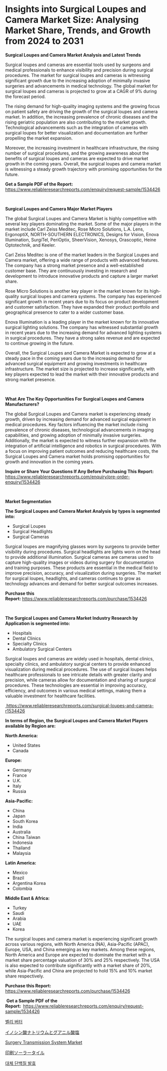 <p><h1>Insights into Surgical Loupes and Camera Market Size: Analysing Market Share, Trends, and Growth from 2024 to 2031</h1></p><p><strong>Surgical Loupes and Camera Market Analysis and Latest Trends</strong></p>
<p><p>Surgical loupes and cameras are essential tools used by surgeons and medical professionals to enhance visibility and precision during surgical procedures. The market for surgical loupes and cameras is witnessing significant growth due to the increasing adoption of minimally invasive surgeries and advancements in medical technology. The global market for surgical loupes and cameras is projected to grow at a CAGR of 9% during the forecast period.</p><p>The rising demand for high-quality imaging systems and the growing focus on patient safety are driving the growth of the surgical loupes and camera market. In addition, the increasing prevalence of chronic diseases and the rising geriatric population are also contributing to the market growth. Technological advancements such as the integration of cameras with surgical loupes for better visualization and documentation are further propelling the market expansion.</p><p>Moreover, the increasing investment in healthcare infrastructure, the rising number of surgical procedures, and the growing awareness about the benefits of surgical loupes and cameras are expected to drive market growth in the coming years. Overall, the surgical loupes and camera market is witnessing a steady growth trajectory with promising opportunities for the future.</p></p>
<p><strong>Get a Sample PDF of the Report:&nbsp;</strong> <a href="https://www.reliableresearchreports.com/enquiry/request-sample/1534426">https://www.reliableresearchreports.com/enquiry/request-sample/1534426</a></p>
<p>&nbsp;</p>
<p><strong>Surgical Loupes and Camera Major Market Players</strong></p>
<p><p>The global Surgical Loupes and Camera Market is highly competitive with several key players dominating the market. Some of the major players in the market include Carl Zeiss Meditec, Rose Micro Solutions, L.A. Lens, ErgonoptiX, NORTH-SOUTHERN ELECTRONICS, Designs for Vision, Enova Illumination, SurgiTel, PeriOptix, SheerVision, Xenosys, Orascoptic, Heine Optotechnik, and Keeler.</p><p>Carl Zeiss Meditec is one of the market leaders in the Surgical Loupes and Camera market, offering a wide range of products with advanced features. The company has a strong market presence and a well-established customer base. They are continuously investing in research and development to introduce innovative products and capture a larger market share.</p><p>Rose Micro Solutions is another key player in the market known for its high-quality surgical loupes and camera systems. The company has experienced significant growth in recent years due to its focus on product development and customer satisfaction. They have expanded their product portfolio and geographical presence to cater to a wider customer base.</p><p>Enova Illumination is a leading player in the market known for its innovative surgical lighting solutions. The company has witnessed substantial growth in recent years due to the increasing demand for advanced lighting systems in surgical procedures. They have a strong sales revenue and are expected to continue growing in the future.</p><p>Overall, the Surgical Loupes and Camera Market is expected to grow at a steady pace in the coming years due to the increasing demand for advanced surgical equipment and growing investments in healthcare infrastructure. The market size is projected to increase significantly, with key players expected to lead the market with their innovative products and strong market presence.</p></p>
<p>&nbsp;</p>
<p><strong>What Are The Key Opportunities For Surgical Loupes and Camera Manufacturers?</strong></p>
<p><p>The global Surgical Loupes and Camera market is experiencing steady growth, driven by increasing demand for advanced surgical equipment in medical procedures. Key factors influencing the market include rising prevalence of chronic diseases, technological advancements in imaging capabilities, and growing adoption of minimally invasive surgeries. Additionally, the market is expected to witness further expansion with the integration of artificial intelligence and robotics in surgical procedures. With a focus on improving patient outcomes and reducing healthcare costs, the Surgical Loupes and Camera market holds promising opportunities for growth and innovation in the coming years.</p></p>
<p><strong>Inquire or Share Your Questions If Any Before Purchasing This Report:</strong> <a href="https://www.reliableresearchreports.com/enquiry/pre-order-enquiry/1534426">https://www.reliableresearchreports.com/enquiry/pre-order-enquiry/1534426</a></p>
<p>&nbsp;</p>
<p><strong>Market Segmentation</strong></p>
<p><strong>The Surgical Loupes and Camera Market Analysis by types is segmented into:</strong></p>
<p><ul><li>Surgical Loupes</li><li>Surgical Headlights</li><li>Surgical Cameras</li></ul></p>
<p><p>Surgical loupes are magnifying glasses worn by surgeons to provide better visibility during procedures. Surgical headlights are lights worn on the head to provide additional illumination. Surgical cameras are cameras used to capture high-quality images or videos during surgery for documentation and training purposes. These products are essential in the medical field to improve precision, accuracy, and visualization during surgeries. The market for surgical loupes, headlights, and cameras continues to grow as technology advances and demand for better surgical outcomes increases.</p></p>
<p><strong>Purchase this Report:&nbsp;</strong><a href="https://www.reliableresearchreports.com/purchase/1534426">https://www.reliableresearchreports.com/purchase/1534426</a></p>
<p>&nbsp;</p>
<p><strong>The Surgical Loupes and Camera Market Industry Research by Application is segmented into:</strong></p>
<p><ul><li>Hospitals</li><li>Dental Clinics</li><li>Specialty Clinics</li><li>Ambulatory Surgical Centers</li></ul></p>
<p><p>Surgical loupes and cameras are widely used in hospitals, dental clinics, specialty clinics, and ambulatory surgical centers to provide enhanced visualization during medical procedures. The use of surgical loupes helps healthcare professionals to see intricate details with greater clarity and precision, while cameras allow for documentation and sharing of surgical procedures. These technologies are essential in improving accuracy, efficiency, and outcomes in various medical settings, making them a valuable investment for healthcare facilities.</p></p>
<p><a href="https://www.reliableresearchreports.com/surgical-loupes-and-camera-r1534426">&nbsp;https://www.reliableresearchreports.com/surgical-loupes-and-camera-r1534426</a></p>
<p><strong>In terms of Region, the Surgical Loupes and Camera Market Players available by Region are:</strong></p>
<p>
    <p> <strong> North America: </strong>
        <ul>
            <li>United States</li>
            <li>Canada</li>
        </ul>
        </p> 
    <p> <strong> Europe: </strong>
        <ul>
            <li>Germany</li>
            <li>France</li>
            <li>U.K.</li>
            <li>Italy</li>
            <li>Russia</li>
        </ul>
        </p> 
    <p> <strong> Asia-Pacific: </strong>
        <ul>
            <li>China</li>
            <li>Japan</li>
            <li>South Korea</li>
            <li>India</li>
            <li>Australia</li>
            <li>China Taiwan</li>
            <li>Indonesia</li>
            <li>Thailand</li>
            <li>Malaysia</li>
        </ul>
        </p> 
    <p> <strong> Latin America: </strong>
        <ul>
            <li>Mexico</li>
            <li>Brazil</li>
            <li>Argentina Korea</li>
            <li>Colombia</li>
        </ul>
        </p> 
    <p> <strong> Middle East & Africa: </strong>
        <ul>
            <li>Turkey</li>
            <li>Saudi</li>
            <li>Arabia</li>
            <li>UAE</li>
            <li>Korea</li>
        </ul>
    </p>
    </p>
<p><p>The surgical loupes and camera market is experiencing significant growth across various regions, with North America (NA), Asia-Pacific (APAC), Europe, USA, and China emerging as key markets. Among these regions, North America and Europe are expected to dominate the market with a market share percentage valuation of 30% and 25% respectively. The USA is also expected to contribute significantly with a market share of 20%, while Asia-Pacific and China are projected to hold 15% and 10% market share respectively.</p></p>
<p><strong>Purchase this Report: </strong><a href="https://www.reliableresearchreports.com/purchase/1534426">https://www.reliableresearchreports.com/purchase/1534426</a></p>
<p>&nbsp;<strong>Get a Sample PDF of the Report:&nbsp;&nbsp;</strong><a href="https://www.reliableresearchreports.com/enquiry/request-sample/1534426">https://www.reliableresearchreports.com/enquiry/request-sample/1534426</a></p>
<p><strong></strong></p>
<p><p><a href="https://medium.com/@dashawnrempel/%EB%B3%B5%EB%B6%80-%EB%B2%84%ED%84%B0-%EC%8B%9C%EC%9E%A5-%EC%A0%84%EB%A7%9D-%EC%82%B0%EC%97%85-%EA%B0%9C%EC%9A%94-%EB%B0%8F-%EC%98%88%EC%B8%A1-2024%EB%85%84%EB%B6%80%ED%84%B0-2031%EB%85%84%EA%B9%8C%EC%A7%80-5f1089c7fef2">벨리 버터</a></p><p><a href="https://medium.com/@orlohagenes_12279/%E3%82%A4%E3%83%8E%E3%82%B7%E3%83%B3%E9%85%B8%E3%83%8A%E3%83%88%E3%83%AA%E3%82%A6%E3%83%A0%E3%81%A8%E3%82%B0%E3%82%A2%E3%83%8B%E3%83%AB%E9%85%B8%E3%83%8A%E3%83%88%E3%83%AA%E3%82%A6%E3%83%A0%E5%B8%82%E5%A0%B4-%E7%AB%B6%E4%BA%89%E5%88%86%E6%9E%90-%E5%B8%82%E5%A0%B4%E5%8B%95%E5%90%91-2031%E5%B9%B4%E3%81%BE%E3%81%A7%E3%81%AE%E4%BA%88%E6%B8%AC-d14312409248">イノシン酸ナトリウムとグアニル酸塩</a></p><p><a href="https://github.com/NorbertYates/Market-Research-Report-List-4/blob/main/surgery-transmission-system-market.md">Surgery Transmission System Market</a></p><p><a href="https://github.com/lababdou/Market-Research-Report-List-3/blob/main/282734651671.md">印刷ソーラータイル</a></p><p><a href="https://github.com/jntpkh496620/Market-Research-Report-List-2/blob/main/806706946599.md">대체 단백질 발효</a></p></p>